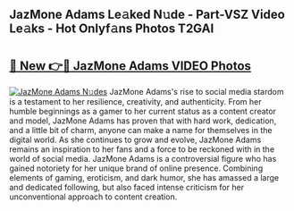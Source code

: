 ## JazMone Adams Le𝚊ked N𝚞de - Part-VSZ Video Le𝚊ks - Hot Onlyf𝚊ns Photos T2GAI

# <h2><a href="http://ab19292.deff.icu/?id=JazMone+Adams">🔗 New 👉🔴 JazMone Adams VIDEO Photos</a></h2>

[![JazMone Adams N𝚞des](https://i.imgur.com/rIISA9y.gif)](http://ab19292.deff.icu/?id=JazMone+Adams)
JazMone Adams's rise to social media stardom is a testament to her resilience, creativity, and authenticity. From her humble beginnings as a gamer to her current status as a content creator and model, JazMone Adams has proven that with hard work, dedication, and a little bit of charm, anyone can make a name for themselves in the digital world. As she continues to grow and evolve, JazMone Adams remains an inspiration to her fans and a force to be reckoned with in the world of social media. JazMone Adams is a controversial figure who has gained notoriety for her unique brand of online presence. Combining elements of gaming, eroticism, and dark humor, she has amassed a large and dedicated following, but also faced intense criticism for her unconventional approach to content creation.
